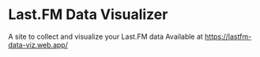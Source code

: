 # Last.FM Data Visualizer

A site to collect and visualize your Last.FM data
Available at https://lastfm-data-viz.web.app/
